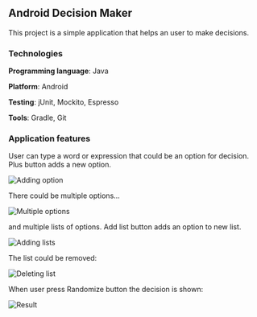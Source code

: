 Android Decision Maker
----------------------

This project is a simple application that helps an user to make decisions.

### Technologies

**Programming language**: Java

**Platform**: Android

**Testing**: jUnit, Mockito, Espresso

**Tools**: Gradle, Git

### Application features

User can type a word or expression that could be an option for decision. Plus button adds a new option.

![Adding option](https://raw.githubusercontent.com/tetiana-horobets/decision-maker/master/screens/add_option.png)

There could be multiple options...

![Multiple options](https://raw.githubusercontent.com/tetiana-horobets/decision-maker/master/screens/multiple_options.png)

and multiple lists of options. Add list button adds an option to new list.

![Adding lists](https://raw.githubusercontent.com/tetiana-horobets/decision-maker/master/screens/add_lists.png)

The list could be removed:

![Deleting list](https://raw.githubusercontent.com/tetiana-horobets/decision-maker/master/screens/delete_list.png)

When user press Randomize button the decision is shown:

![Result](https://raw.githubusercontent.com/tetiana-horobets/decision-maker/master/screens/result.png)


